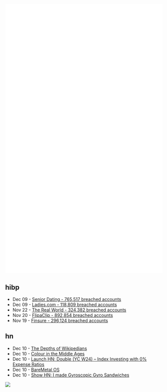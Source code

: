 ![Metrics](https://raw.githubusercontent.com/phixion/phixion/master/metrics.svg)

## hibp

<!--
for https://github.com/phixion/phixion/blob/main/.github/workflows/feeds.yml
-->
<!--START_SECTION:haveibeenpwnd-->
- Dec 09 - [Senior Dating - 765,517 breached accounts](https://haveibeenpwned.com/PwnedWebsites#SeniorDating)
- Dec 09 - [Ladies.com - 118,809 breached accounts](https://haveibeenpwned.com/PwnedWebsites#Ladies)
- Nov 22 - [The Real World - 324,382 breached accounts](https://haveibeenpwned.com/PwnedWebsites#TheRealWorld)
- Nov 20 - [FlipaClip - 892,854 breached accounts](https://haveibeenpwned.com/PwnedWebsites#FlipaClip)
- Nov 19 - [Finsure - 296,124 breached accounts](https://haveibeenpwned.com/PwnedWebsites#Finsure)
<!--END_SECTION:haveibeenpwnd-->

## hn

<!--
for https://github.com/phixion/phixion/blob/main/.github/workflows/feeds.yml
-->
<!--START_SECTION:hn-->
- Dec 10 - [The Depths of Wikipedians](https://asteriskmag.com/issues/08/the-depths-of-wikipedians)
- Dec 10 - [Colour in the Middle Ages](https://www.medievalists.net/2024/06/colour-middle-ages/)
- Dec 10 - [Launch HN: Double (YC W24) – Index Investing with 0% Expense Ratios](https://news.ycombinator.com/item?id=42377018)
- Dec 10 - [BareMetal OS](https://github.com/ReturnInfinity/BareMetal-OS)
- Dec 10 - [Show HN: I made Gyroscopic Gyro Sandwiches](https://transistor-man.com/gyroscopic_gyros.html)
<!--END_SECTION:hn-->

<!--
for https://yhype.me
-->
![](https://hit.yhype.me/github/profile?user_id=13013670)
